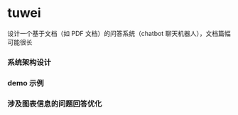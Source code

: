 # tuwei

设计一个基于文档（如 PDF 文档）的问答系统（chatbot 聊天机器人），文档篇幅可能很长

### 系统架构设计


### demo 示例


### 涉及图表信息的问题回答优化

